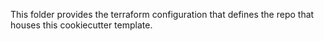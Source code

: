 This folder provides the terraform configuration that defines the repo that houses this cookiecutter template.
